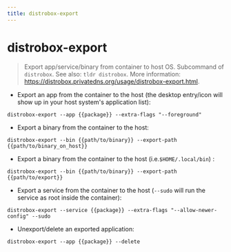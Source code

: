```yaml
---
title: distrobox-export
---
```

# distrobox-export

> Export app/service/binary from container to host OS.
> Subcommand of `distrobox`. See also: `tldr distrobox`.
> More information: <https://distrobox.privatedns.org/usage/distrobox-export.html>.

- Export an app from the container to the host (the desktop entry/icon will show up in your host system's application list):

`distrobox-export --app {{package}} --extra-flags "--foreground"`

- Export a binary from the container to the host:

`distrobox-export --bin {{path/to/binary}} --export-path {{path/to/binary_on_host}}`

- Export a binary from the container to the host (i.e.`$HOME/.local/bin`) :

`distrobox-export --bin {{path/to/binary}} --export-path {{path/to/export}}`

- Export a service from the container to the host (`--sudo` will run the service as root inside the container):

`distrobox-export --service {{package}} --extra-flags "--allow-newer-config" --sudo`

- Unexport/delete an exported application:

`distrobox-export --app {{package}} --delete`
